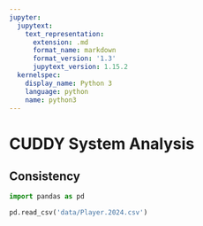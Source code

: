 ```yaml
---
jupyter:
  jupytext:
    text_representation:
      extension: .md
      format_name: markdown
      format_version: '1.3'
      jupytext_version: 1.15.2
  kernelspec:
    display_name: Python 3
    language: python
    name: python3
---
```


# CUDDY System Analysis

## Consistency
```python
import pandas as pd
```
```python
pd.read_csv('data/Player.2024.csv')
```
